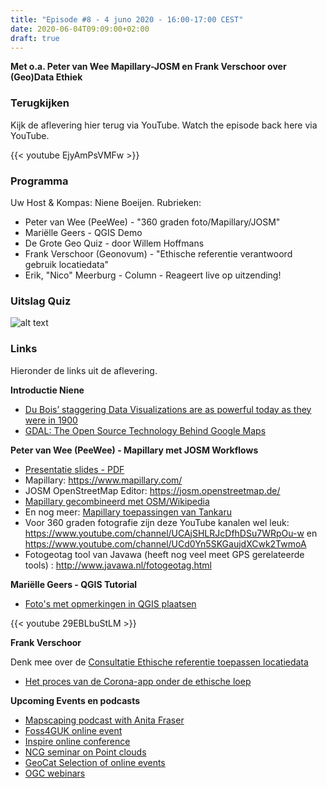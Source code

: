 ```yaml
---
title: "Episode #8 - 4 juno 2020 - 16:00-17:00 CEST"
date: 2020-06-04T09:09:00+02:00
draft: true
---
```


__Met o.a. Peter van Wee Mapillary-JOSM en Frank Verschoor over (Geo)Data Ethiek__   

### Terugkijken
Kijk de aflevering hier terug via YouTube. Watch the episode back here via YouTube.

{{< youtube EjyAmPsVMFw >}}


### Programma

Uw Host & Kompas: Niene Boeijen. Rubrieken:

* Peter van Wee (PeeWee) - "360 graden foto/Mapillary/JOSM"
* Mariëlle Geers - QGIS Demo
* De Grote Geo Quiz - door Willem Hoffmans
* Frank Verschoor (Geonovum) - "Ethische referentie verantwoord gebruik locatiedata" 
* Erik, "Nico" Meerburg - Column - Reageert live op uitzending!

### Uitslag Quiz

![alt text](/images/episode-0008/uitslag-quiz.png "Uitslag van De Grote Geo Quiz")

### Links

Hieronder de links uit de aflevering.


**Introductie Niene** 

* [Du Bois’ staggering Data Visualizations are as powerful today as they were in 1900](https://medium.com/nightingale/w-e-b-du-bois-staggering-data-visualizations-are-as-powerful-today-as-they-were-in-1900-64752c472ae4)
* [GDAL: The Open Source Technology Behind Google Maps](https://thenewstack.io/gdal-the-open-source-technology-behind-google-maps/)

**Peter van Wee (PeeWee) - Mapillary met JOSM Workflows**

* [Presentatie slides - PDF](/slides/episode-0008/petervwee-mapillary-josm.pdf)
* Mapillary: https://www.mapillary.com/
* JOSM OpenStreetMap Editor: https://josm.openstreetmap.de/
* [Mapillary gecombineerd met OSM/Wikipedia](https://tankaru.github.io/Street-level-POI-Viewer/viewer.html#16/52.1565/5.3894)
* En nog meer: [Mapillary toepassingen van Tankaru](https://tankaru.github.io/mapillarytools.html)
* Voor 360 graden fotografie zijn deze YouTube kanalen wel leuk: https://www.youtube.com/channel/UCAjSHLRJcDfhDSu7WRpOu-w en https://www.youtube.com/channel/UCd0Yn5SKGaujdXCwk2TwmoA
* Fotogeotag tool van Javawa (heeft nog veel meet GPS gerelateerde tools) : http://www.javawa.nl/fotogeotag.html

**Mariëlle Geers - QGIS Tutorial**

* [Foto's met opmerkingen in QGIS plaatsen](https://youtu.be/29EBLbuStLM)

{{< youtube 29EBLbuStLM >}}

**Frank Verschoor**

Denk mee over de [Consultatie Ethische referentie toepassen locatiedata](https://www.geonovum.nl/over-geonovum/actueel/consultatie-ethische-referentie-toepassen-locatiedata)

* [Het proces van de Corona-app onder de ethische loep](https://thegreenland.eu/2020/05/het-proces-van-de-corona-app-onder-de-ethische-loep/)


**Upcoming Events en podcasts**

* [Mapscaping podcast with Anita Fraser](https://mapscaping.com/blogs/the-mapscaping-podcast/geospatial-python)
* [Foss4GUK online event](https://uk.osgeo.org/foss4gukonline2020/)
* [Inspire online conference](https://inspire.ec.europa.eu/conference2020/virtualprog)
* [NCG seminar on Point clouds](https://www.itc.nl/events/2020/6/606860/ncg-seminar-on-point-clouds-online-in-three-blocks-block-2)
* [GeoCat Selection of online events](https://www.geocat.net/selection-of-online-events/)
* [OGC webinars](https://www.ogc.org/webinars)
